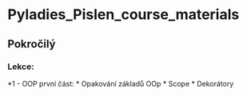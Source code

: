 # Pyladies_Pislen_course_materials

## Pokročilý
### Lekce:
*1 - OOP první část:
    * Opakování základů OOp
    * Scope
    * Dekorátory
